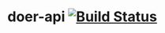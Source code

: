 # doer-api [![Build Status](https://travis-ci.org/ctailor2/doer-api.svg?branch=master)](https://travis-ci.org/ctailor2/doer-api)
